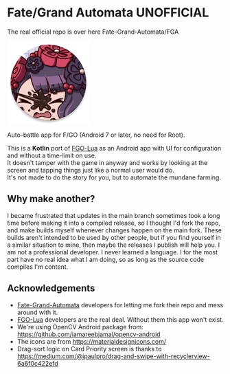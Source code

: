 # Fate/Grand Automata UNOFFICIAL

The real official repo is over here Fate-Grand-Automata/FGA

![Logo](app/src/release/res/mipmap-xxxhdpi/ic_launcher_round.png)

Auto-battle app for F/GO (Android 7 or later, no need for Root).  


This is a **Kotlin** port of [FGO-Lua][FGOLua] as an Android app with UI for configuration and without a time-limit on use.  
It doesn't tamper with the game in anyway and works by looking at the screen and tapping things just like a normal user would do.  
It's not made to do the story for you, but to automate the mundane farming.


## Why make another?
I became frustrated that updates in the main branch sometimes took a long time before making it into a compiled release, so I thought I'd fork the repo, and make builds myself whenever changes happen on the main fork.
These builds aren't intended to be used by other people, but if you find yourself in a similar situation to mine, then maybe the releases I publish will help you.
I am not a professional developer.
I never learned a language.
I for the most part have no real idea what I am doing, so as long as the source code compiles I'm  content. 


## Acknowledgements
- [Fate-Grand-Automata][Fate-Grand-Automata] developers for letting me fork their repo and mess around with it.
- [FGO-Lua][FGOLua] developers are the real deal. Without them this app won't exist.
- We're using OpenCV Android package from: https://github.com/iamareebjamal/opencv-android
- The icons are from https://materialdesignicons.com/
- Drag-sort logic on Card Priority screen is thanks to https://medium.com/@ipaulpro/drag-and-swipe-with-recyclerview-6a6f0c422efd

[FGOLua]: https://github.com/29988122/Fate-Grand-Order_Lua
[Fate-Grand-Automata]: https://github.com/Fate-Grand-Automata/FGA


